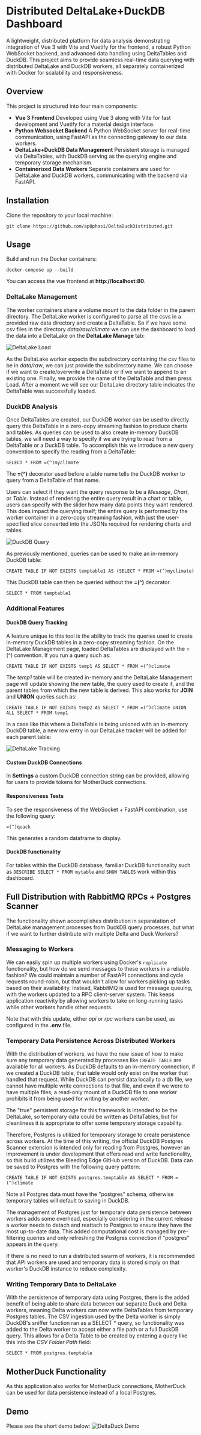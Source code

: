 # Distributed DeltaLake+DuckDB Dashboard

A lightweight, distributed platform for data analysis demonstrating integration of Vue 3 with Vite and Vuetify for the frontend, a robust Python WebSocket backend, and advanced data handling using DeltaTables and DuckDB. This project aims to provide seamless real-time data querying with distributed DeltaLake and DuckDB workers, all separately containerized with Docker for scalability and responsiveness. 

## Overview

This project is structured into four main components:

* **Vue 3 Frontend** Developed using Vue 3 along with Vite for fast development and Vuetify for a material design interface.
* **Python Websocket Backend** A Python WebSocket server for real-time communication, using FastAPI as the connecting gateway to our data workers.
* **DeltaLake+DuckDB Data Management** Persistent storage is managed via DeltaTables, with DuckDB serving as the querying engine and temporary storage mechanism.
* **Containerized Data Workers** Separate containers are used for DeltaLake and DuckDB workers, communicating with the backend via FastAPI. 

## Installation

Clone the repository to your local machine:

```
git clone https://github.com/ap0phasi/DeltaDuckDistributed.git
```

## Usage

Build and run the Docker containers:
```
docker-compose up --build
```

You can access the vue frontend at **http://localhost:80**.

### DeltaLake Management
The worker containers share a volume mount to the data folder in the parent directory. The DeltaLake worker is configured to parse all the csvs in a provided raw data directory and create a DeltaTable. So if we have some csv files in the directory *data/raw/climate* we can use the dashboard to load the data into a DeltaLake on the **DeltaLake Manage** tab:

![DeltaLake Load](https://github.com/ap0phasi/DeltaDuckDistributed/blob/main/media/DeltaLake_Load1.png)

As the DeltaLake worker expects the subdirectory containing the csv files to be in *data/raw*, we can just provide the subdirectory name. We can choose if we want to create/overwrite a DeltaTable or if we want to append to an existing one. Finally, we provide the name of the DeltaTable and then press Load. After a moment we will see our DeltaLake directory table indicates the DeltaTable was successfully loaded. 

### DuckDB Analysis
Once DeltaTables are created, our DuckDB worker can be used to directly query this DeltaTable in a zero-copy streaming fashion to produce charts and tables. As queries can be used to also create in-memory DuckDB tables, we will need a way to specify if we are trying to read from a DeltaTable or a DuckDB table. To accomplish this we introduce a new query convention to specify the reading from a DeltaTable:
```
SELECT * FROM =(^)myclimate
```
The **=(^)** decorator used before a table name tells the DuckDB worker to query from a DeltaTable of that name. 

Users can select if they want the query response to be a *Message*, *Chart*, or *Table*. Instead of rendering the entire query result in a chart or table, users can specify with the slider how many data points they want rendered. This does impact the querying itself; the entire query is performed by the worker container in a zero-copy streaming fashion, with just the user-specified slice converted into the JSONs required for rendering charts and tables. 

![DuckDB Query](https://github.com/ap0phasi/DeltaDuckDistributed/blob/main/media/DuckDB_Query.png)

As previously mentioned, queries can be used to make an in-memory DuckDB table:

```
CREATE TABLE IF NOT EXISTS temptable1 AS (SELECT * FROM =(^)myclimate)
```

This DuckDB table can then be queried without the **=(^)** decorator.

```
SELECT * FROM temptable1
```

### Additional Features

#### DuckDB Query Tracking

A feature unique to this tool is the ability to track the queries used to create in-memory DuckDB tables in a zero-copy streaming fashion. On the DeltaLake Management page, loaded DeltaTables are displayed with the =(^) convention. If you run a query such as:

```
CREATE TABLE IF NOT EXISTS temp1 AS SELECT * FROM =(^)climate
```
The *temp1* table will be created in-memory and the DeltaLake Management page will update showing the new table, the query used to create it, and the parent tables from which the new table is derived. This also works for **JOIN** and **UNION** queries such as:

```
CREATE TABLE IF NOT EXISTS temp2 AS SELECT * FROM =(^)climate UNION ALL SELECT * FROM temp1
```
In a case like this where a DeltaTable is being unioned with an in-memory DuckDB table, a new row entry in our DeltaLake tracker will be added for each parent table:

![DeltaLake Tracking](https://github.com/ap0phasi/DeltaDuckDistributed/blob/main/media/DeltaLake_Tracker.png)

#### Custom DuckDB Connections

In **Settings** a custom DuckDB connection string can be provided, allowing for users to provide tokens for MotherDuck connections. 

#### Responsiveness Tests
To see the responsiveness of the WebSocket + FastAPI combination, use the following query:

```
=(^)quack
```

This generates a random dataframe to display. 


#### DuckDB functionality

For tables within the DuckDB database, familiar DuckDB functionality such as ```DESCRIBE SELECT * FROM mytable``` and ```SHOW TABLES``` work within this dashboard. 


## Full Distribution with RabbitMQ RPCs + Postgres Scanner

The functionality shown accomplishes distribution in separatation of DeltaLake management processes from DuckDB query processes, but what if we want to further distribute with multiple Delta and Duck Workers? 

### Messaging to Workers

We can easily spin up multiple workers using Docker's ```replicate``` functionality, but how do we send messages to these workers in a reliable fashion? We could maintain a number of FastAPI connections and cycle requests round-robin, but that wouldn't allow for workers picking up tasks based on their availability. Instead, RabbitMQ is used for message queuing, with the workers updated to a RPC client-server system. This keeps application reactivity by allowing workers to take on long-running tasks while other workers handle other requests.

Note that with this update, either *api* or *rpc* workers can be used, as configured in the **.env** file.

### Temporary Data Persistence Across Distributed Workers

With the distribution of workers, we have the new issue of how to make sure any temporary data generated by processes like ```CREATE TABLE``` are available for all workers. As DuckDB defaults to an in-memory connection, if we created a DuckDB table, that table would only exist on the worker that handled that request. While DuckDB can persist data locally to a db file, we cannot have multiple write connections to that file, and even if we were to have multiple files, a read-only mount of a DuckDB file to one worker prohibits it from being used for writing by another worker. 

The "true" persistent storage for this framework is intended to be the DeltaLake, so temporary data could be written as DeltaTables, but for cleanliness it is appropriate to offer some temporary storage capability. 

Therefore, Postgres is utilized for temporary storage to create persistence across workers. At the time of this writing, the official DuckDB Postgres Scanner extension is intended only for reading from Postgres, however an improvement is under development that offers read and write functionality, so this build utilizes the Bleeding Edge GitHub version of DuckDB. Data can be saved to Postgres with the following query pattern:

```
CREATE TABLE IF NOT EXISTS postgres.temptable AS SELECT * FROM =(^)climate
```

Note all Postgres data must have the "postgres" schema, otherwise temporary tables will default to saving in DuckDB. 

The management of Postgres just for temporary data persistence between workers adds some overhead, especially considering in the current release a worker needs to detach and reattach to Postgres to ensure they have the most up-to-date data. This added computational cost is managed by pre-filtering queries and only refreshing the Postgres connection if "postgres" appears in the query. 

If there is no need to run a distributed swarm of workers, it is recommended that API workers are used and temporary data is stored simply on that worker's DuckDB instance to reduce complexity. 

### Writing Temporary Data to DeltaLake

With the persistence of temporary data using Postgres, there is the added benefit of being able to share data between our separate Duck and Delta workers, meaning Delta workers can now write DeltaTables from temporary Postgres tables. The CSV ingestion used by the Delta worker is simply DuckDB's sniffer function ran as a SELECT * query, so functionality was added to the Delta worker to accept either a file path or a full DuckDB query. This allows for a Delta Table to be created by entering a query like this into the *CSV Folder Path* field:

```
SELECT * FROM postgres.temptable
```

## MotherDuck Functionality

As this application also works for MotherDuck connections, MotherDuck can be used for data persistence instead of a local Postgres. 


## Demo

Please see the short demo below:
![DeltaDuck Demo](https://github.com/ap0phasi/DeltaDuckDistributed/blob/main/media/DeltaDuck_Demo.gif)
